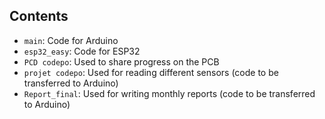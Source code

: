 ## Contents

- `main`: Code for Arduino
- `esp32_easy`: Code for ESP32
- `PCD codepo`: Used to share progress on the PCB
- `projet codepo`: Used for reading different sensors (code to be transferred to Arduino)
- `Report_final`: Used for writing monthly reports (code to be transferred to Arduino) 
